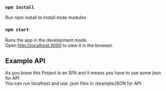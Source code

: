 ### `npm install`

Run npm install to install node modules

### `npm start`

Runs the app in the development mode.<br>
Open [http://localhost:3000](http://localhost:3000) to view it in the browser.

## Example API

As you know this Project is an SPA and it means you have to use some json for API <br>
You can run localhost and use .json files in /exampleJSON for API
